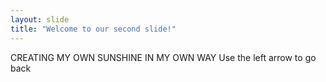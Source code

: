 ```yaml
---
layout: slide
title: "Welcome to our second slide!"
---
```

CREATING MY OWN SUNSHINE IN MY OWN WAY
Use the left arrow to go back
